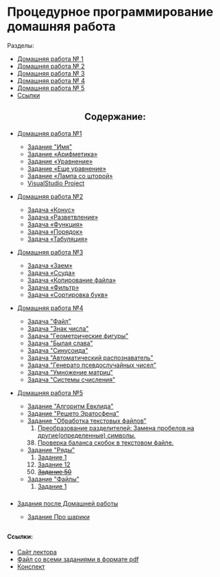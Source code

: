 <h1 align=left> Процедурное программирование домашняя работа </h1>

Разделы:
     
- <a href='#HomeWork_1'> Домашняя работа № 1 </a>
- <a href='#HomeWork_2'> Домашняя работа № 2 </a>
- <a href='#HomeWork_3'> Домашняя работа № 3 </a>
- <a href='#HomeWork_4'> Домашняя работа № 4 </a>   
- <a href='#HomeWork_5'> Домашняя работа № 5 </a>
- <a href='#links'> Ссылки</a>
     
</h1>

<h2 align=center>  Содержание:</h2>

* <a name='HomeWork_1'>[Домашняя работа №1](HomeWork_1)</a>
  - [Задание "Имя"](HomeWork_1/task_name/name.cpp)
  - [Задание «Арифметика»](HomeWork_1/task_arithmetic/arithmetic.cpp)
  - [Задание «Уравнение»](HomeWork_1/task_equation/equation.cpp)
  - [Задание «Еще уравнение»](HomeWork_1/task_quadratic_equation/quadratic_equation.cpp)
  - [Задание «Лампа со шторой»](HomeWork_1/task_lamp_with_curtain/lamp_with_curtain.cpp)
  - [VisualStudio Project]()

* <a name='HomeWork_2'>[Домашняя работа №2](HomeWork_2)</a>
   - [Задача «Конус»](HomeWork_2/task_truncated_cone/truncated_cone.cpp)
   - [Задача «Разветвление»](HomeWork_2/task_branching/branching.cpp)
   - [Задача «Функция»](HomeWork_2/task_function/function.cpp)
   - [Задача «Порядок»](HomeWork_2/task_order/order.cpp)
   - [Задача «Табуляция»](HomeWork_2/task_tabulation/tabulation.cpp)
   
* <a name='HomeWork_3'>[Домашняя работа №3](HomeWork_3)</a>
   - [Задача «Заем»](HomeWork_3/task_loan/loan.cpp)
   - [Задача «Ссуда»](HomeWork_3/task_finding_loan_interest/finding_loan_interest.cpp)
   - [Задача «Копирование файла»](HomeWork_3/task_copy_file/copy_file.cpp)
   - [Задача «Фильтр»](HomeWork_3/task_filter/filter.cpp)
   - [Задача «Сортировка букв»](HomeWork_3/task_sorting_letters/sorting_letters.cpp)

* <a name='HomeWork_4' href='HomeWork_4'>Домашняя работа №4</a>
   - [Задача "Файл"](HomeWork_4/task_file/file.cpp)
   - [Задача "Знак числа"](HomeWork_4/task_number_sign/number_sign.cpp)
   - [Задача "Геометрические фигуры"](HomeWork_4/task_geometric_shapes/geometric_shapes.cpp)
   - [Задача "Былая слава"](HomeWork_4/task_old_glory/old_glory.cpp)
   - [Задача "Синусоида"](HomeWork_4/task_sinusoid/sinusoid.cpp)
   - [Задача "Автоматический распознаватель"](HomeWork_4/task_automatic_recognizer/automatic_recognizer.cpp)
   - [Задача "Генерато псевдослучайных чисел"](HomeWork_4/task_generator_random_number/generator_random_number.cpp)
   - [Задача "Умножение матриц"](HomeWork_4/task_multiplication_matrix/multiplication_matrix.cpp)
   - [Задача "Системы счисления"](HomeWork_4/task_system_number/system_number.cpp)

* <a name='HomeWork_5' href='HomeWork_5'>Домашняя работа №5 </a>
   - [Задание "Алгоритм Евклида"](HomeWork_5/task_Euclidean_Algorithm/Euclidean_Algorithm.cpp)
   - [Задание "Решето Эратосфена"](HomeWork_5/task_Sieve_Of_Eratosthenes/Sieve_Of_Eratosthenes.cpp)
   - [Задание "Обработка текстовых файлов"](HomeWork_5/task_Processing_Text_Files)
          <ol start="1" type="1">
               <li value = 1>  [ Преобразование разделителей: Замена пробелов на другие(определенные) символы.](HomeWork_5/task_Processing_Text_Files/task_number_1.cpp) </li>
               <li value = 38> [ Проверка баланса скобок в текстовом файле.](HomeWork_5/task_Processing_Text_Files/task_number_38.cpp) </li>
          </ol>
   - [Задание "Ряды"](HomeWork_5/task_Ranks)
          <ol type="1">
               <li value = 1>  [ Задание 1](HomeWork_5/task_Ranks/task_number_1.cpp) </li>
               <li value = 12>  [ Задание 12](HomeWork_5/task_Ranks/task_number_12.cpp) </li>
               ~~<li value = 50>  [ Задание 50 ](HomeWork_5/task_Ranks/task_number_50.cpp) </li>~~
          </ol>
   - [Задание "Файлы"](HomeWork_5/task_files)
          <ol start="1" type="1">
               <li value = 1>  [ Задание 1 ](HomeWork_5/task_files/task_number_1.cpp) </li>
          </ol>

###
* <a name='AssignmentsAfterHomework' href='assignments_after_homework'> Задания после Домашней работы </a>

     - [Задание Про шарики](assignments_after_homework/task_ballons/ballons.cpp)


##
<h4 name='links'>  Ссылки:</h4>

 - <a href='https://lizochekk.jimdofree.com/' title='Сайт лектора Каширской Е. Н.'> Сайт лектора</a>
 - <a href='ReferenceMaterial/ALL_HOMEWORKS.pdf' title='Скопировано с сайта лектра Каширской Е. Н.'> Файл со всеми заданиями в формате pdf</a>
 - <a href='ReferenceMaterial/ABSTRACT.pdf' title='Скопированно с сайта лектра Каширской Е. Н.'> Конспект </a>

